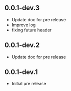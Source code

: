 ## 0.0.1-dev.3

- Update doc for pre release
- Improve log
- fixing future header

## 0.0.1-dev.2

- Update doc for pre release

## 0.0.1-dev.1

- Initial pre release
